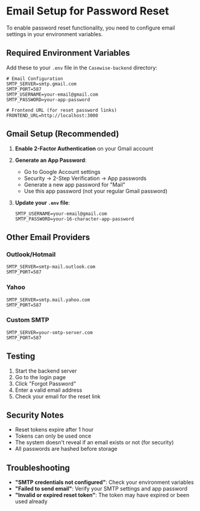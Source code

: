 # Email Setup for Password Reset

To enable password reset functionality, you need to configure email settings in your environment variables.

## Required Environment Variables

Add these to your `.env` file in the `Casewise-backend` directory:

```env
# Email Configuration
SMTP_SERVER=smtp.gmail.com
SMTP_PORT=587
SMTP_USERNAME=your-email@gmail.com
SMTP_PASSWORD=your-app-password

# Frontend URL (for reset password links)
FRONTEND_URL=http://localhost:3000
```

## Gmail Setup (Recommended)

1. **Enable 2-Factor Authentication** on your Gmail account
2. **Generate an App Password**:

   - Go to Google Account settings
   - Security → 2-Step Verification → App passwords
   - Generate a new app password for "Mail"
   - Use this app password (not your regular Gmail password)

3. **Update your `.env` file**:
   ```env
   SMTP_USERNAME=your-email@gmail.com
   SMTP_PASSWORD=your-16-character-app-password
   ```

## Other Email Providers

### Outlook/Hotmail

```env
SMTP_SERVER=smtp-mail.outlook.com
SMTP_PORT=587
```

### Yahoo

```env
SMTP_SERVER=smtp.mail.yahoo.com
SMTP_PORT=587
```

### Custom SMTP

```env
SMTP_SERVER=your-smtp-server.com
SMTP_PORT=587
```

## Testing

1. Start the backend server
2. Go to the login page
3. Click "Forgot Password"
4. Enter a valid email address
5. Check your email for the reset link

## Security Notes

- Reset tokens expire after 1 hour
- Tokens can only be used once
- The system doesn't reveal if an email exists or not (for security)
- All passwords are hashed before storage

## Troubleshooting

- **"SMTP credentials not configured"**: Check your environment variables
- **"Failed to send email"**: Verify your SMTP settings and app password
- **"Invalid or expired reset token"**: The token may have expired or been used already
